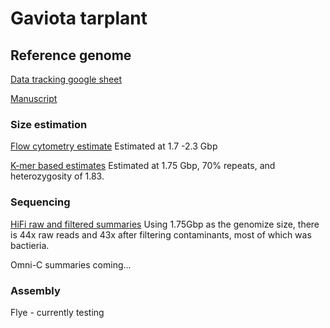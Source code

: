 # Gaviota tarplant

## Reference genome

[Data tracking google sheet](https://docs.google.com/spreadsheets/d/1UE9K6D2R1yrIELLfxwF7lrPZlcxHniXjwkWnjI0mfms)

[Manuscript](https://docs.google.com/document/d/1-gQ0Fu_akPzGVo_qbwzlaDTzs5p_G3sr7LgDhgCQFik)


### Size estimation

[Flow cytometry estimate](genome-size/flowcy/README.md)
Estimated at 1.7 -2.3 Gbp

[K-mer based estimates](genome-size/kmer-distribution/README.md)
Estimated at 1.75 Gbp, 70% repeats, and heterozygosity of 1.83.

### Sequencing

[HiFi raw and filtered summaries](sequencing/hifi/)
Using 1.75Gbp as the genomize size, there is 44x raw reads and 43x after filtering contaminants, most of which was bactieria.

Omni-C summaries coming...

### Assembly

Flye - currently testing

